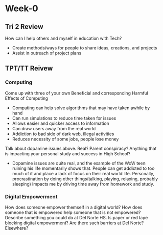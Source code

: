 # Week-0
## Tri 2 Review
How can I help others and myself in education with Tech?
- Create methods/ways for people to share ideas, creations, and projects
- Assist in outreach of project plans
  
## TPT/TT Reivew
### Computing
Come up with three of your own Beneficial and corresponding Harmful Effects of Computing
- Computing can help solve algorithms that may have taken awhile by hand
- Can run simulations to reduce time taken for issues
- Allows easier and quicker access to information
- Can draw users away from the real world
- Addiction to bad side of dark web, illegal activities
- Reduces necessity of some jobs, people lose money

Talk about dopamine issues above. Real? Parent conspiracy? Anything that is impacting your personal study and success in High School?
- Dopamine issues are quite real, and the example of the WoW teen ruining his life momentarily shows that. People can get addicted to too much of it and place a lack of focus on their real world life. Personally, procrastination by doing other things(talking, playing, relaxing, probably sleeping) impacts me by driving time away from homework and study.

### Digital Empowerment
How does someone empower themself in a digital world?
How does someone that is empowered help someone that is not empowered? Describe something you could do at Del Norte HS.
Is paper or red tape blocking digital empowerment? Are there such barriers at Del Norte? Elsewhere?